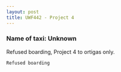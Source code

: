 ```yaml
---
layout: post
title: UWF442 - Project 4
---
```


### Name of taxi: Unknown

Refused boarding, Project 4 to ortigas only.

```Refused boarding```
